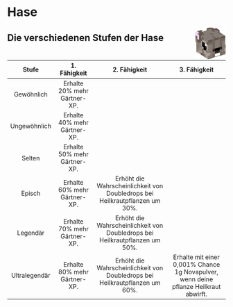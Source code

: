 # Hase

<img align="right" width="70" eight="75" src="../../../assets/image/pets/Hase.png">


## Die verschiedenen Stufen der Hase

| Stufe | 1. Fähigkeit | 2. Fähigkeit | 3. Fähigkeit |
|:-:|:-:|:-:|:-:|
| Gewöhnlich | Erhalte 20% mehr Gärtner-XP. |
| Ungewöhnlich | Erhalte 40% mehr Gärtner-XP. |
| Selten | Erhalte 50% mehr Gärtner-XP. |
| Episch | Erhalte 60% mehr Gärtner-XP. | Erhöht die Wahrscheinlichkeit von Doubledrops bei Heilkrautpflanzen um 30%. |
| Legendär | Erhalte 70% mehr Gärtner-XP. | Erhöht die Wahrscheinlichkeit von Doubledrops bei Heilkrautpflanzen um 50%. |
| Ultralegendär | Erhalte 80% mehr Gärtner-XP. | Erhöht die Wahrscheinlichkeit von Doubledrops bei Heilkrautpflanzen um 60%. | Erhalte mit einer 0,001% Chance 1g Novapulver, wenn deine pflanze Heilkraut abwirft. |
